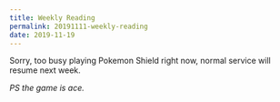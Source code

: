 ```yaml
---
title: Weekly Reading
permalink: 20191111-weekly-reading
date: 2019-11-19
---
```


Sorry, too busy playing Pokemon Shield right now, normal service will resume next week.

*PS the game is ace.*